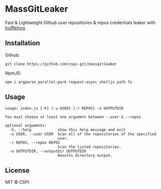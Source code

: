 # MassGitLeaker
Fast & Lightweight Github user repositories & repos credentials leaker with [trufflehog](https://github.com/trufflesecurity/trufflehog).

## Installation
Github:
```
git clone https://github.com/cspi-git/massgitleaker
```

NpmJS:
```
npm i argparse parallel-park request-async shelljs path fs
```

## Usage
```
usage: index.js [-h] [-u USER] [-r REPOS] -o OUTPUTDIR

You must choose at least one argument between --user & --repos

optional arguments:
  -h, --help            show this help message and exit
  -u USER, --user USER  Scan all of the repositories of the specified
                        user.
  -r REPOS, --repos REPOS
                        Scan the listed repositories.
  -o OUTPUTDIR, --outputDir OUTPUTDIR
                        Results directory output.
```

## License
MIT © CSPI